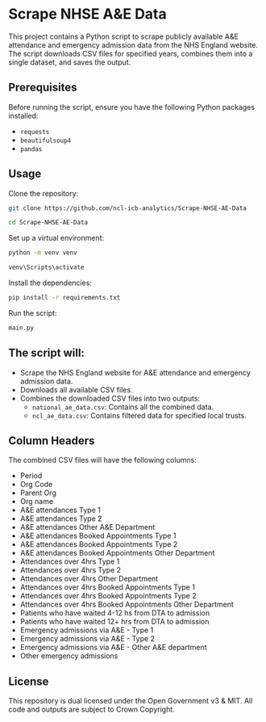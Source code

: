 # Scrape NHSE A&E Data

This project contains a Python script to scrape publicly available A&E attendance and emergency admission data from the NHS England website. The script downloads CSV files for specified years, combines them into a single dataset, and saves the output.

## Prerequisites

Before running the script, ensure you have the following Python packages installed:

- `requests`
- `beautifulsoup4`
- `pandas`

## Usage

Clone the repository:

```sh
git clone https://github.com/ncl-icb-analytics/Scrape-NHSE-AE-Data
```
```sh
cd Scrape-NHSE-AE-Data
```

Set up a virtual environment:

```sh
python -m venv venv
```
```sh
venv\Scripts\activate
```

Install the dependencies:

```sh
pip install -r requirements.txt
```

Run the script:

```sh
main.py
```

## The script will:

- Scrape the NHS England website for A&E attendance and emergency admission data.
- Downloads all available CSV files.
- Combines the downloaded CSV files into two outputs:
  - `national_ae_data.csv`: Contains all the combined data.
  - `ncl_ae_data.csv`: Contains filtered data for specified local trusts.

## Column Headers

The combined CSV files will have the following columns:
  - Period
  - Org Code
  - Parent Org
  - Org name
  - A&E attendances Type 1
  - A&E attendances Type 2
  - A&E attendances Other A&E Department
  - A&E attendances Booked Appointments Type 1
  - A&E attendances Booked Appointments Type 2
  - A&E attendances Booked Appointments Other Department
  - Attendances over 4hrs Type 1
  - Attendances over 4hrs Type 2
  - Attendances over 4hrs Other Department
  - Attendances over 4hrs Booked Appointments Type 1
  - Attendances over 4hrs Booked Appointments Type 2
  - Attendances over 4hrs Booked Appointments Other Department
  - Patients who have waited 4-12 hs from DTA to admission
  - Patients who have waited 12+ hrs from DTA to admission
  - Emergency admissions via A&E - Type 1
  - Emergency admissions via A&E - Type 2
  - Emergency admissions via A&E - Other A&E department
  - Other emergency admissions

## License

This repository is dual licensed under the Open Government v3 & MIT. All code and outputs are subject to Crown Copyright.

